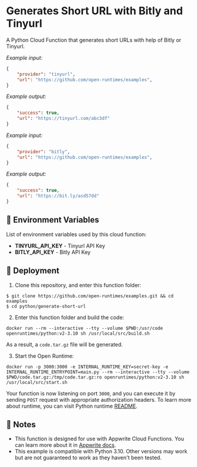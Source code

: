 # Generates Short URL with Bitly and Tinyurl

A Python Cloud Function that generates short URLs with help of Bitly or Tinyurl.

_Example input:_

```json
{
	"provider": "tinyurl", 
	"url": "https://github.com/open-runtimes/examples",
}
```


_Example output:_


```json
{
	"success": true,
	"url": "https://tinyurl.com/abc3df"
}
```

_Example input:_

```json
{
	"provider": "bitly", 
	"url": "https://github.com/open-runtimes/examples",
}
```

_Example output:_


```json
{
	"success": true,
	"url": "https://bit.ly/asd57dd"
}
```

## 📝 Environment Variables

List of environment variables used by this cloud function:

- **TINYURL_API_KEY** - Tinyurl API Key
- **BITLY_API_KEY** - Bitly API Key

## 🚀 Deployment

1. Clone this repository, and enter this function folder:

```
$ git clone https://github.com/open-runtimes/examples.git && cd examples
$ cd python/generate-short-url
```

2. Enter this function folder and build the code:
```
docker run --rm --interactive --tty --volume $PWD:/usr/code openruntimes/python:v2-3.10 sh /usr/local/src/build.sh
```
As a result, a `code.tar.gz` file will be generated.

3. Start the Open Runtime:
```
docker run -p 3000:3000 -e INTERNAL_RUNTIME_KEY=secret-key -e INTERNAL_RUNTIME_ENTRYPOINT=main.py --rm --interactive --tty --volume $PWD/code.tar.gz:/tmp/code.tar.gz:ro openruntimes/python:v2-3.10 sh /usr/local/src/start.sh
```

Your function is now listening on port `3000`, and you can execute it by sending `POST` request with appropriate authorization headers. To learn more about runtime, you can visit Python runtime [README](https://github.com/open-runtimes/open-runtimes/tree/main/runtimes/python-3.10).

## 📝 Notes
 - This function is designed for use with Appwrite Cloud Functions. You can learn more about it in [Appwrite docs](https://appwrite.io/docs/functions).
 - This example is compatible with Python 3.10. Other versions may work but are not guaranteed to work as they haven't been tested.